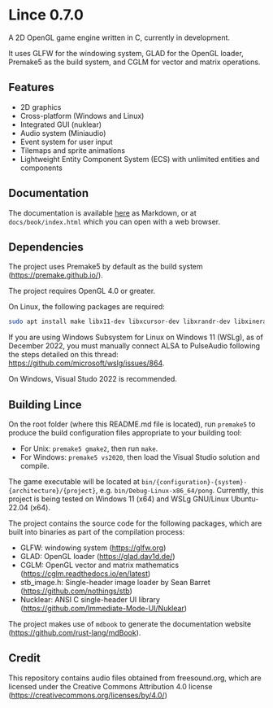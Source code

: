 # Lince 0.7.0

A 2D OpenGL game engine written in C, currently in development.

It uses GLFW for the windowing system, GLAD for the OpenGL loader, Premake5 as the build system, and CGLM for vector and matrix operations.

## Features

* 2D graphics
* Cross-platform (Windows and Linux)
* Integrated GUI (nuklear)
* Audio system (Miniaudio)
* Event system for user input
* Tilemaps and sprite animations
* Lightweight Entity Component System (ECS) with unlimited entities and components

## Documentation

The documentation is available [here](./docs/src/SUMMARY.md) as Markdown, or at `docs/book/index.html` which you can open with a web browser.

## Dependencies

The project uses Premake5 by default as the build system (https://premake.github.io/).

The project requires OpenGL 4.0 or greater.

On Linux, the following packages are required:
```bash
sudo apt install make libx11-dev libxcursor-dev libxrandr-dev libxinerama-dev libxtst-dev libgl-dev`
```

If you are using Windows Subsystem for Linux on Windows 11 (WSLg), as of December 2022, you must manually connect ALSA to PulseAudio following the steps detailed on this thread: https://github.com/microsoft/wslg/issues/864.

On Windows, Visual Studo 2022 is recommended.


## Building Lince

On the root folder (where this README.md file is located), run `premake5` to produce the build configuration files appropriate to your building tool:

* For Unix: `premake5 gmake2`, then run `make`.
* For Windows: `premake5 vs2020`, then load the Visual Studio solution and compile.

The game executable will be located at `bin/{configuration}-{system}-{architecture}/{project}`, e.g. `bin/Debug-Linux-x86_64/pong`. Currently, this project is being tested on Windows 11 (x64) and WSLg GNU/Linux Ubuntu-22.04 (x64).

The project contains the source code for the following packages, which are built into binaries as part of the compilation process:

* GLFW: windowing system (https://glfw.org)
* GLAD: OpenGL loader (https://glad.dav1d.de/)
* CGLM: OpenGL vector and matrix mathematics (https://cglm.readthedocs.io/en/latest)
* stb\_image.h: Single-header image loader by Sean Barret (https://github.com/nothings/stb)
* Nucklear: ANSI C single-header UI library (https://github.com/Immediate-Mode-UI/Nuklear)

The project makes use of `mdbook` to generate the documentation website (https://github.com/rust-lang/mdBook).


## Credit

This repository contains audio files obtained from freesound.org, which are licensed under the Creative Commons Attribution 4.0 license (https://creativecommons.org/licenses/by/4.0/)
